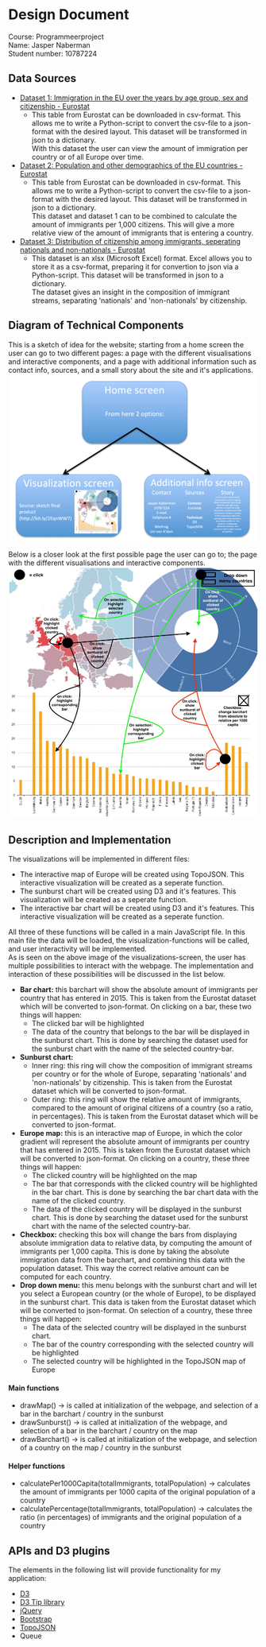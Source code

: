 # Design Document

Course: Programmeerproject  
Name: Jasper Naberman  
Student number: 10787224  

## Data Sources
* [Dataset 1: Immigration in the EU over the years by age group, sex and citizenship - Eurostat](http://appsso.eurostat.ec.europa.eu/nui/show.do?dataset=migr_imm1ctz&lang=en)
    * This table from Eurostat can be downloaded in csv-format. This allows me to write a Python-script to convert the csv-file to a json-format with the desired layout. This dataset will be transformed in json to a dictionary.  
    With this dataset the user can view the amount of immigration per country or of all Europe over time.
* [Dataset 2: Population and other demographics of the EU countries - Eurostat](http://appsso.eurostat.ec.europa.eu/nui/show.do?dataset=migr_pop1ctz&lang=en)
   * This table from Eurostat can be downloaded in csv-format. This allows me to write a Python-script to convert the csv-file to a json-format with the desired layout. This dataset will be transformed in json to a dictionary.  
   This dataset and dataset 1 can to be combined to calculate the amount of immigrants per 1,000 citizens. This will give a more relative view of the amount of immigrants that is entering a country.
* [Dataset 3: Distribution of citizenship among immigrants, seperating nationals and non-nationals - Eurostat](http://ec.europa.eu/eurostat/statistics-explained/images/2/2f/Migration_and_migrant_population_statistics_YB2017.xlsx)
   * This dataset is an xlsx (Microsoft Excel) format. Excel allows you to store it as a csv-format, preparing it for convertion to json via a Python-script. This dataset will be transformed in json to a dictionary.  
   The dataset gives an insight in the composition of immigrant streams, separating 'nationals' and 'non-nationals' by citizenship.

## Diagram of Technical Components
This is a sketch of idea for the website; starting from a home screen the user can go to two different pages: a page with the different visualisations and interactive components, and a page with additional information such as contact info, sources, and a small story about the site and it's applications.
![](doc/Technical_Components.png)
  
Below is a closer look at the first possible page the user can go to; the page with the different visualisations and interactive components.
![](doc/TechComp_VisualisationPage.jpg)

## Description and Implementation
The visualizations will be implemented in different files:
* The interactive map of Europe will be created using TopoJSON. This interactive visualization will be created as a seperate function.
* The sunburst chart will be created using D3 and it's features. This visualization will be created as a seperate function.
* The interactive bar chart will be created using D3 and it's features. This interactive visualization will be created as a seperate function.  


All three of these functions will be called in a main JavaScript file. In this main file the data will be loaded, the visualization-functions will be called, and user interactivity will be implemented.  
As is seen on the above image of the visualizations-screen, the user has multiple possibilities to interact with the webpage. The implementation and interaction of these possibilities will be discussed in the list below.
* **Bar chart:** this barchart will show the absolute amount of immigrants per country that has entered in 2015. This is taken from the Eurostat dataset which will be converted to json-format. On clicking on a bar, these two things will happen:
    * The clicked bar will be highlighted
    * The data of the country that belongs to the bar will be displayed in the sunburst chart. This is done by searching the dataset used for the sunburst chart with the name of the selected country-bar.
* **Sunburst chart:**
   * Inner ring: this ring will chow the composition of immigrant streams per country or for the whole of Europe, separating 'nationals' and 'non-nationals' by citizenship. This is taken from the Eurostat dataset which will be converted to json-format.
   * Outer ring: this ring will show the relative amount of immigrants, compared to the amount of original citizens of a country (so a ratio, in percentages). This is taken from the Eurostat dataset which will be converted to json-format.
* **Europe map:** this is an interactive map of Europe, in which the color gradient will represent the absolute amount of immigrants per country that has entered in 2015. This is taken from the Eurostat dataset which will be converted to json-format. On clicking on a country, these three things will happen:
    * The clicked country will be highlighted on the map
    * The bar that corresponds with the clicked country will be highlighted in the bar chart. This is done by searching the bar chart data with the name of the clicked country.
    * The data of the clicked country will be displayed in the sunburst chart. This is done by searching the dataset used for the sunburst chart with the name of the selected country-bar.
* **Checkbox:** checking this box will change the bars from displaying absolute immigration data to relative data, by computing the amount of immigrants per 1,000 capita. This is done by taking the absolute immigration data from the barchart, and combining this data with the population dataset. This way the correct relative amount can be computed for each country.
* **Drop down menu:** this menu belongs with the sunburst chart and will let you select a European country (or the whole of Europe), to be displayed in the sunburst chart. This data is taken from the Eurostat dataset which will be converted to json-format. On selection of a country, these three things will happen:
    * The data of the selected country will be displayed in the sunburst chart.
    * The bar of the country corresponding with the selected country will be highlighted
    * The selected country will be highlighted in the TopoJSON map of Europe


#### Main functions
* drawMap() -> is called at initialization of the webpage, and selection of a bar in the barchart / country in the sunburst
* drawSunburst() -> is called at initialization of the webpage, and selection of a bar in the barchart / country on the map
* drawBarchart() -> is called at initialization of the webpage, and selection of a country on the map / country in the sunburst


#### Helper functions
* calculatePer1000Capita(totalImmigrants, totalPopulation) -> calculates the amount of immigrants per 1000 capita of the original population of a country
* calculatePercentage(totalImmigrants, totalPopulation) -> calculates the ratio (in percentages) of immigrants and the original population of a country

## APIs and D3 plugins
The elements in the following list will provide functionality for my application:
* [D3](https://d3js.org)
* [D3 Tip library](https://labratrevenge.com/d3-tip/javascripts/d3.tip.v0.6.3.js)
* [jQuery](https://jquery.com)
* [Bootstrap](https://getbootstrap.com)
* [TopoJSON](https://github.com/topojson/topojson)
* Queue
